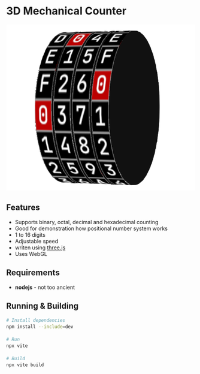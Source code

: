 # 3D Mechanical Counter

<p align="center">
    <img src="https://github.com/h5vx/MechanicalCounter3D/blob/master/doc/preview.png" max-width="40%" />
</p>

## Features
- Supports binary, octal, decimal and hexadecimal counting
- Good for demonstration how positional number system works
- 1 to 16 digits
- Adjustable speed
- writen using [three.js](https://threejs.org)
- Uses WebGL

## Requirements
- **nodejs** - not too ancient

## Running & Building
```bash
# Install dependencies
npm install --include=dev

# Run
npx vite

# Build
npx vite build
```